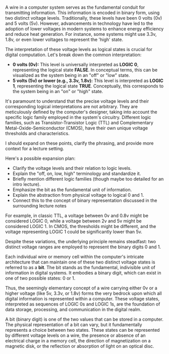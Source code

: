 A wire in a computer system serves as the fundamental conduit for transmitting information. This information is encoded in binary form, using two distinct voltage levels. Traditionally, these levels have been 0 volts (0v) and 5 volts (5v). However, advancements in technology have led to the adoption of lower voltages in modern systems to enhance energy efficiency and reduce heat generation. For instance, some systems might use 3.3v, 1.8v, or even lower voltages to represent the 'high' state.

The interpretation of these voltage levels as logical states is crucial for digital computation. Let's break down the common interpretation:

*   **0 volts (0v):** This level is universally interpreted as **LOGIC 0**, representing the logical state **FALSE**. In conceptual terms, this can be visualized as the system being in an "off" or "low" state.
*   **5 volts (5v) or lower (e.g., 3.3v, 1.8v):** This level is interpreted as **LOGIC 1**, representing the logical state **TRUE**. Conceptually, this corresponds to the system being in an "on" or "high" state.

It's paramount to understand that the precise voltage levels and their corresponding logical interpretations are not arbitrary. They are meticulously defined by the computer's designer, taking into account the specific logic family employed in the system's circuitry. Different logic families, such as Transistor-Transistor Logic (TTL) and Complementary Metal-Oxide-Semiconductor (CMOS), have their own unique voltage thresholds and characteristics.

I should expand on these points, clarify the phrasing, and provide more context for a lecture setting.

Here's a possible expansion plan:
- Clarify the voltage levels and their relation to logic levels.
- Explain the "off, on, low, high" terminology and standardize it.
- Briefly mention different logic families (though maybe too detailed for an intro lecture).
- Emphasize the bit as the fundamental unit of information.
- Explain the abstraction from physical voltage to logical 0 and 1.
- Connect this to the concept of binary representation discussed in the surrounding lecture notes

For example, in classic TTL, a voltage between 0v and 0.8v might be considered LOGIC 0, while a voltage between 2v and 5v might be considered LOGIC 1. In CMOS, the thresholds might be different, and the voltage representing LOGIC 1 could be significantly lower than 5v.

Despite these variations, the underlying principle remains steadfast: two distinct voltage ranges are employed to represent the binary digits 0 and 1.

Each individual wire or memory cell within the computer's intricate architecture that can maintain one of these two distinct voltage states is referred to as a **bit**. The bit stands as the fundamental, indivisible unit of information in digital systems. It embodies a binary digit, which can exist in one of two possible states: 0 or 1.

Thus, the seemingly elementary concept of a wire carrying either 0v or a higher voltage (like 5v, 3.3v, or 1.8v) forms the very bedrock upon which all digital information is represented within a computer. These voltage states, interpreted as sequences of LOGIC 0s and LOGIC 1s, are the foundation of data storage, processing, and communication in the digital realm.

A bit (binary digit) is one of the two values that can be stored in a computer. The physical representation of a bit can vary, but it fundamentally represents a choice between two states. These states can be represented by different voltage levels on a wire, the presence or absence of an electrical charge in a memory cell, the direction of magnetization on a magnetic disk, or the reflection or absorption of light on an optical disc.

